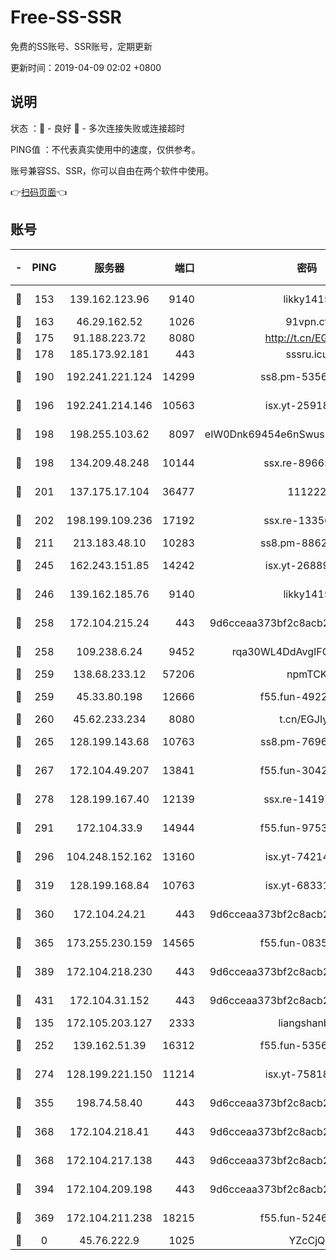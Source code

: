 # Free-SS-SSR

免费的SS账号、SSR账号，定期更新

更新时间：2019-04-09 02:02 +0800

## 说明

状态     ：🙂 - 良好 🙁 - 多次连接失败或连接超时

PING值   ：不代表真实使用中的速度，仅供参考。

账号兼容SS、SSR，你可以自由在两个软件中使用。

👉[扫码页面](https://liesauer.github.io/Free-SS-SSR/)👈

## 账号

|-|PING|服务器|端口|密码|加密方式|区域|
|:----:|:----:|:-----:|-----:|:----:|:----:|:----:|
|🙂|153|139.162.123.96|9140|likky1415|aes-256-cfb|JP|
|🙂|163|46.29.162.52|1026|91vpn.cf|rc4-md5|RU|
|🙂|175|91.188.223.72|8080|http://t.cn/EGJIyrl|rc4-md5|RU|
|🙂|178|185.173.92.181|443|sssru.icu|rc4-md5|RU|
|🙂|190|192.241.221.124|14299|ss8.pm-53565122|aes-256-cfb|US|
|🙂|196|192.241.214.146|10563|isx.yt-25918764|aes-256-cfb|US|
|🙂|198|198.255.103.62|8097|eIW0Dnk69454e6nSwuspv9DmS201tQ0D|aes-256-cfb|US|
|🙂|198|134.209.48.248|10144|ssx.re-89665984|aes-256-cfb|US|
|🙂|201|137.175.17.104|36477|111222|aes-256-cfb|CN|
|🙂|202|198.199.109.236|17192|ssx.re-13356046|aes-256-cfb|US|
|🙂|211|213.183.48.10|10283|ss8.pm-88628460|rc4-md5|RU|
|🙂|245|162.243.151.85|14242|isx.yt-26889865|aes-256-cfb|US|
|🙂|246|139.162.185.76|9140|likky1415|aes-256-cfb|DE|
|🙂|258|172.104.215.24|443|9d6cceaa373bf2c8acb22e60b6a58be6|aes-256-cfb|US|
|🙂|258|109.238.6.24|9452|rqa30WL4DdAvgIFG6Fs3znzTa|aes-256-cfb|FR|
|🙂|259|138.68.233.12|57206|npmTCK|rc4-md5|US|
|🙂|259|45.33.80.198|12666|f55.fun-49224409|aes-256-cfb|US|
|🙂|260|45.62.233.234|8080|t.cn/EGJIyrl|rc4-md5|CA|
|🙂|265|128.199.143.68|10763|ss8.pm-76962074|aes-256-cfb|SG|
|🙂|267|172.104.49.207|13841|f55.fun-30420526|aes-256-cfb|SG|
|🙂|278|128.199.167.40|12139|ssx.re-14197752|aes-256-cfb|SG|
|🙂|291|172.104.33.9|14944|f55.fun-97539524|aes-256-cfb|SG|
|🙂|296|104.248.152.162|13160|isx.yt-74214168|aes-256-cfb|SG|
|🙂|319|128.199.168.84|10763|isx.yt-68331101|aes-256-cfb|SG|
|🙂|360|172.104.24.21|443|9d6cceaa373bf2c8acb22e60b6a58be6|aes-256-cfb|US|
|🙂|365|173.255.230.159|14565|f55.fun-08354460|aes-256-cfb|US|
|🙂|389|172.104.218.230|443|9d6cceaa373bf2c8acb22e60b6a58be6|aes-256-cfb|US|
|🙂|431|172.104.31.152|443|9d6cceaa373bf2c8acb22e60b6a58be6|aes-256-cfb|US|
|🙂|135|172.105.203.127|2333|liangshanbo|chacha20|JP|
|🙂|252|139.162.51.39|16312|f55.fun-53567565|aes-256-cfb|SG|
|🙂|274|128.199.221.150|11214|isx.yt-75818921|aes-256-cfb|SG|
|🙂|355|198.74.58.40|443|9d6cceaa373bf2c8acb22e60b6a58be6|aes-256-cfb|US|
|🙂|368|172.104.218.41|443|9d6cceaa373bf2c8acb22e60b6a58be6|aes-256-cfb|US|
|🙂|368|172.104.217.138|443|9d6cceaa373bf2c8acb22e60b6a58be6|aes-256-cfb|US|
|🙂|394|172.104.209.198|443|9d6cceaa373bf2c8acb22e60b6a58be6|aes-256-cfb|US|
|🙁|369|172.104.211.238|18215|f55.fun-52464374|aes-256-cfb|US|
|🙁|0|45.76.222.9|1025|YZcCjQ|rc4-md5|JP|
